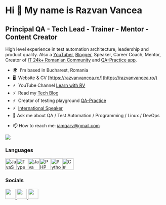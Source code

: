 
<!--
**razvanvancea/razvanvancea** is a ✨ _special_ ✨ repository because its `README.md` (this file) appears on your GitHub profile.

Here are some ideas to get you started:

- 🔭 I’m currently working on ...
- 🌱 I’m currently learning ...
- 👯 I’m looking to collaborate on ...
- 🤔 I’m looking for help with ...

- 😄 Pronouns: ...
- ⚡ Fun fact: ...
-->



Hi 👋 My name is Razvan Vancea
==============================

Principal QA - Tech Lead - Trainer - Mentor - Content Creator
-------------------------------------------------------------

High level experience in test automation architecture, leadership and product quality. Also a [YouTuber](https://www.youtube.com/@LearnwithRV), [Blogger](https://razvanvancea.ro/blog/), Speaker, Career Coach, Mentor, Creator of [IT 24k+ Romanian Community](https://www.facebook.com/groups/234202386913591) and [QA-Practice app](https://qa-practice.netlify.app/).

* 🌍  I'm based in Bucharest, Romania
* 🖥️  Website & CV [https://razvanvancea.ro/](https://razvanvancea.ro/)
* ⚡  YouTube Channel [Learn with RV](https://www.youtube.com/@LearnwithRV)
* ⚡  Read my [Tech Blog](https://razvanvancea.ro/blog/)
* ⚡  Creator of testing playground [QA-Practice](https://qa-practice.netlify.app/)
* ⚡  [International Speaker](https://razvanvancea.ro/talks.html)
* 💬  Ask me about QA / Test Automation / Programming / Linux / DevOps
- 📫 How to reach me: iamqarv@gmail.com

<a href="https://www.github.com/razvanvancea" target="_blank" rel="noreferrer"><img
src="https://img.shields.io/github/followers/razvanvancea?logo=github&style=for-the-badge&color=0891b2&labelColor=1c1917" /></a>

### Languages


<p align="left">
<a href="https://developer.mozilla.org/en-US/docs/Web/JavaScript" target="_blank" rel="noreferrer"><img src="https://raw.githubusercontent.com/danielcranney/readme-generator/main/public/icons/skills/javascript-colored.svg" width="36" height="36" alt="JavaScript" /></a><a href="https://www.typescriptlang.org/" target="_blank" rel="noreferrer"><img src="https://raw.githubusercontent.com/danielcranney/readme-generator/main/public/icons/skills/typescript-colored.svg" width="36" height="36" alt="TypeScript" /></a><a href="https://www.oracle.com/java/" target="_blank" rel="noreferrer"><img src="https://raw.githubusercontent.com/danielcranney/readme-generator/main/public/icons/skills/java-colored.svg" width="36" height="36" alt="Java" /></a><a href="https://www.php.net/" target="_blank" rel="noreferrer"><img src="https://raw.githubusercontent.com/danielcranney/readme-generator/main/public/icons/skills/php-colored.svg" width="36" height="36" alt="PHP" /></a><a href="https://www.python.org/" target="_blank" rel="noreferrer"><img src="https://raw.githubusercontent.com/danielcranney/readme-generator/main/public/icons/skills/python-colored.svg" width="36" height="36" alt="Python" /></a><a href="https://docs.microsoft.com/en-us/dotnet/csharp/" target="_blank" rel="noreferrer"><img src="https://raw.githubusercontent.com/danielcranney/readme-generator/main/public/icons/skills/csharp-colored.svg" width="36" height="36" alt="C#" /></a>
</p>


### Socials


<p align="left"> <a href="https://www.linkedin.com/in/razvanvancea" target="_blank" rel="noreferrer"> <picture> <source media="(prefers-color-scheme: dark)" srcset="https://raw.githubusercontent.com/danielcranney/readme-generator/main/public/icons/socials/linkedin-dark.svg" /> <source media="(prefers-color-scheme: light)" srcset="https://raw.githubusercontent.com/danielcranney/readme-generator/main/public/icons/socials/linkedin.svg" /> <img src="https://raw.githubusercontent.com/danielcranney/readme-generator/main/public/icons/socials/linkedin.svg" width="32" height="32" /> </picture> </a> <a href="https://www.x.com/razvanvancea" target="_blank" rel="noreferrer"> <picture> <source media="(prefers-color-scheme: dark)" srcset="https://raw.githubusercontent.com/danielcranney/readme-generator/main/public/icons/socials/twitter-dark.svg" /> <source media="(prefers-color-scheme: light)" srcset="https://raw.githubusercontent.com/danielcranney/readme-generator/main/public/icons/socials/twitter.svg" /> <img src="https://raw.githubusercontent.com/danielcranney/readme-generator/main/public/icons/socials/twitter.svg" width="32" height="32" /> </picture> </a> <a href="https://www.youtube.com/@learnwithrv" target="_blank" rel="noreferrer"> <picture> <source media="(prefers-color-scheme: dark)" srcset="undefined" /> <source media="(prefers-color-scheme: light)" srcset="https://raw.githubusercontent.com/danielcranney/readme-generator/main/public/icons/socials/youtube.svg" /> <img src="https://raw.githubusercontent.com/danielcranney/readme-generator/main/public/icons/socials/youtube.svg" width="32" height="32" /> </picture> </a></p>

